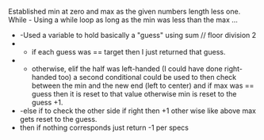 Established min at zero and max as the given numbers length less one. 
While - Using a while loop as long as the min was less than the max ... 
*  -Used a variable to hold basically a "guess" using sum // floor division 2 
 * - if each guess was == target then I just returned that guess. 
* - otherwise, elif the half was left-handed (I could have done right-handed too) a second conditional could be used   to then check between the min and the new end (left to center) and if max was == guess then it is reset to that value otherwise min is reset to the guess +1. 
* -else if to check the other side if right then +1 other wise like above max gets reset to the guess. 
* then if nothing corresponds just return -1 per specs